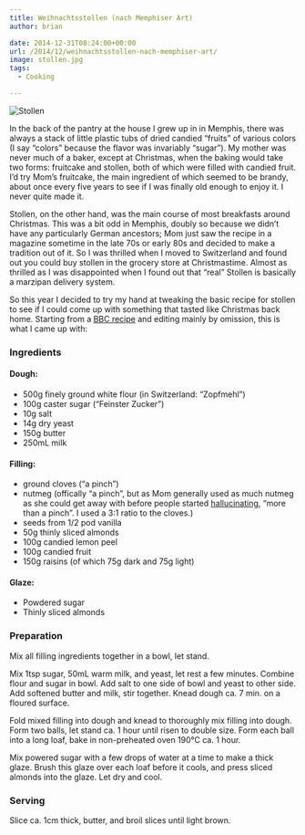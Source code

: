 ```yaml
---
title: Weihnachtsstollen (nach Memphiser Art)
author: brian

date: 2014-12-31T08:24:00+00:00
url: /2014/12/weihnachtsstollen-nach-memphiser-art/
image: stollen.jpg
tags:
  - Cooking

---
```

![Stollen](/img/stollen.jpg)

In the back of the pantry at the house I grew up in in Memphis, there was always a stack of little plastic tubs of dried candied &#8220;fruits&#8221; of various colors (I say &#8220;colors&#8221; because the flavor was invariably &#8220;sugar&#8221;). My mother was never much of a baker, except at Christmas, when the baking would take two forms: fruitcake and stollen, both of which were filled with candied fruit. I&#8217;d try Mom&#8217;s fruitcake, the main ingredient of which seemed to be brandy, about once every five years to see if I was finally old enough to enjoy it. I never quite made it.

Stollen, on the other hand, was the main course of most breakfasts around Christmas. This was a bit odd in Memphis, doubly so because we didn&#8217;t have any particularly German ancestors; Mom just saw the recipe in a magazine sometime in the late 70s or early 80s and decided to make a tradition out of it. So I was thrilled when I moved to Switzerland and found out you could buy stollen in the grocery store at Christmastime. Almost as thrilled as I was disappointed when I found out that &#8220;real&#8221; Stollen is basically a marzipan delivery system.

<!--more-->

So this year I decided to try my hand at tweaking the basic recipe for stollen to see if I could come up with something that tasted like Christmas back home. Starting from a [BBC recipe][1] and editing mainly by omission, this is what I came up with:

### Ingredients

#### Dough:

  * 500g finely ground white flour (in Switzerland: &#8220;Zopfmehl&#8221;)
  * 100g caster sugar (&#8220;Feinster Zucker&#8221;)
  * 10g salt
  * 14g dry yeast
  * 150g butter
  * 250mL milk

#### Filling:

  * ground cloves (&#8220;a pinch&#8221;)
  * nutmeg (offically &#8220;a pinch&#8221;, but as Mom generally used as much nutmeg as she could get away with before people started [hallucinating][2], &#8220;more than a pinch&#8221;. I used a 3:1 ratio to the cloves.)
  * seeds from 1/2 pod vanilla
  * 50g thinly sliced almonds
  * 100g candied lemon peel
  * 100g candied fruit
  * 150g raisins (of which 75g dark and 75g light)

#### Glaze:

  * Powdered sugar
  * Thinly sliced almonds

### Preparation

Mix all filling ingredients together in a bowl, let stand.

Mix 1tsp sugar, 50mL warm milk, and yeast, let rest a few minutes. Combine flour and sugar in bowl. Add salt to one side of bowl and yeast to other side. Add softened butter and milk, stir together. Knead dough ca. 7 min. on a floured surface.

Fold mixed filling into dough and knead to thoroughly mix filling into dough. Form two balls, let stand ca. 1 hour until risen to double size. Form each ball into a long loaf, bake in non-preheated oven 190°C ca. 1 hour.

Mix powered sugar with a few drops of water at a time to make a thick glaze. Brush this glaze over each loaf before it cools, and press sliced almonds into the glaze. Let dry and cool.

### Serving

Slice ca. 1cm thick, butter, and broil slices until light brown.

 [1]: http://www.bbc.co.uk/food/recipes/stollen_27553
 [2]: http://en.wikipedia.org/wiki/Nutmeg#Psychoactivity_and_toxicity